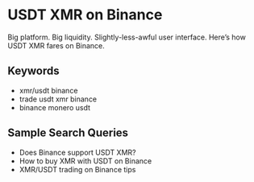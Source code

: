 # USDT XMR on Binance

Big platform. Big liquidity. Slightly-less-awful user interface. Here’s how USDT XMR fares on Binance.

## Keywords
- xmr/usdt binance
- trade usdt xmr binance
- binance monero usdt

## Sample Search Queries
- Does Binance support USDT XMR?
- How to buy XMR with USDT on Binance
- XMR/USDT trading on Binance tips